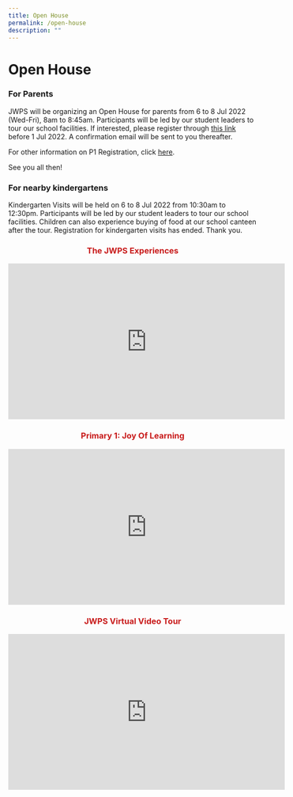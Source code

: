 ```yaml
---
title: Open House
permalink: /open-house
description: ""
---
```

# Open House

### **For Parents**

JWPS will be organizing an Open House for parents from 6 to 8 Jul 2022 (Wed-Fri), 8am to 8:45am. Participants will be led by our student leaders to tour our school facilities. If interested, please register through <a href="https://go.gov.sg/jwpsoh2022" target = "_blank">this link</a> before 1 Jul 2022. A confirmation email will be sent to you thereafter.

For other information on P1 Registration, click [here](/admission-and-forms/primary-1-registration).  

See you all then!

### **For nearby kindergartens**  
  
Kindergarten Visits will be held on 6 to 8 Jul 2022 from 10:30am to 12:30pm. Participants will be led by our student leaders to tour our school facilities. Children can also experience buying of food at our school canteen after the tour. Registration for kindergarten visits has ended. Thank you.

### <p style = "text-align: center"> <span style = "color: #c81b1b"> <b>The JWPS Experiences</b> </span></p>

<iframe width="560" height="315" src="https://www.youtube.com/embed/A2XGJEKeQ4g" title="YouTube video player" frameborder="0" allow="accelerometer; autoplay; clipboard-write; encrypted-media; gyroscope; picture-in-picture" allowfullscreen></iframe>

### <p style = "text-align: center"> <span style = "color: #c81b1b"> <b>Primary 1: Joy Of Learning</b> </span></p>

<iframe width="560" height="315" src="https://www.youtube.com/embed/rx39dVngVOM" title="YouTube video player" frameborder="0" allow="accelerometer; autoplay; clipboard-write; encrypted-media; gyroscope; picture-in-picture" allowfullscreen></iframe>

### <p style = "text-align: center"> <span style = "color: #c81b1b"> <b>JWPS Virtual Video Tour</b> </span></p>

<iframe width="560" height="315" src="https://www.youtube.com/embed/VOuRte8KmtY" title="YouTube video player" frameborder="0" allow="accelerometer; autoplay; clipboard-write; encrypted-media; gyroscope; picture-in-picture" allowfullscreen></iframe>
